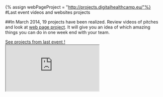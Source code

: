 {% assign webPageProject = "http://projects.digitalhealthcamp.eu/"%}
#Last event videos and websites projects

##In March 2014, 19 projects have been realized. Review videos of pitches and look at [web page project]({{webPageProject}}). It will give you an idea of which amazing things you can do in one week end with your team.

<a href="{{webPageProject}}" class="btn btn-primary btn-block">
          See projects from last event !
        </a>

<div class="embed-responsive embed-responsive-16by9">
	<iframe class="embed-responsive-item" src ="http://www.youtube.com/embed/videoseries?list={{site.last_event_playlist_id}}" allowFullScreen></iframe>
</div>